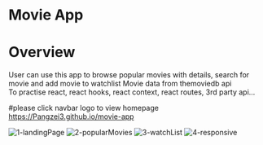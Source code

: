 # Movie App

# Overview
User can use this app to browse popular movies with details, search for movie and add movie to watchlist
Movie data from themoviedb api <br>
To practise react, react hooks, react context, react routes, 3rd party api...

#please click navbar logo to view homepage
https://Pangzei3.github.io/movie-app

![1-landingPage](https://user-images.githubusercontent.com/64483501/182248341-afd30955-eb41-4cf8-99e2-35a5c05e65a6.png)
![2-popularMovies](https://user-images.githubusercontent.com/64483501/182248408-177513dd-b81d-4a4c-9aad-d0c29dc58e63.png)
![3-watchList](https://user-images.githubusercontent.com/64483501/182248419-32540d3b-056d-47b8-ac8b-13584a8deab1.png)
![4-responsive](https://user-images.githubusercontent.com/64483501/182248435-253d118a-0ca7-4562-8809-d1b6a5e3c859.png)
